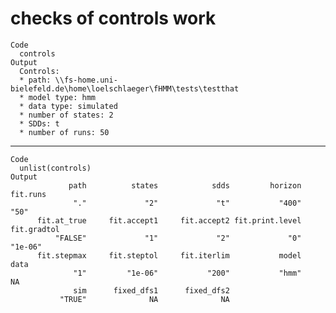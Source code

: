 # checks of controls work

    Code
      controls
    Output
      Controls:
      * path: \\fs-home.uni-bielefeld.de\home\loelschlaeger\fHMM\tests\testthat 
      * model type: hmm 
      * data type: simulated 
      * number of states: 2 
      * SDDs: t 
      * number of runs: 50  

---

    Code
      unlist(controls)
    Output
                 path          states            sdds         horizon        fit.runs 
                  "."             "2"             "t"           "400"            "50" 
          fit.at_true     fit.accept1     fit.accept2 fit.print.level     fit.gradtol 
              "FALSE"             "1"             "2"             "0"         "1e-06" 
          fit.stepmax     fit.steptol     fit.iterlim           model            data 
                  "1"         "1e-06"           "200"           "hmm"              NA 
                  sim      fixed_dfs1      fixed_dfs2 
               "TRUE"              NA              NA 

